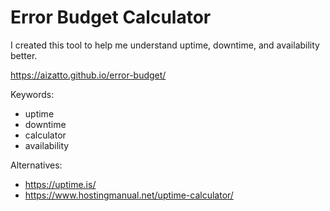 # Error Budget Calculator

I created this tool to help me understand uptime, downtime, and availability better.

https://aizatto.github.io/error-budget/

Keywords:
- uptime
- downtime
- calculator
- availability

Alternatives:
- https://uptime.is/
- https://www.hostingmanual.net/uptime-calculator/